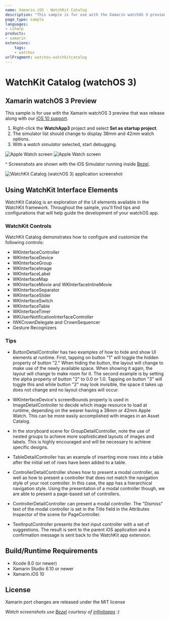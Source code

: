 ```yaml
---
name: Xamarin.iOS - WatchKit Catalog
description: "This sample is for use with the Xamarin watchOS 3 preview that was release along with our iOS 10 support (watchOS)"
page_type: sample
languages:
- csharp
products:
- xamarin
extensions:
    tags:
    - watchos
urlFragment: watchos-watchkitcatalog
---
```

# WatchKit Catalog (watchOS 3)

## Xamarin watchOS 3 Preview

This sample is for use with the Xamarin watchOS 3 preview that was release along with our [iOS 10 support](https://devblogs.microsoft.com/xamarin/let-the-ios10-ing-begin/).

1. Right-click the **WatchApp3** project and select **Set as startup project**.
2. The simulator list should change to display 38mm and 42mm watch options.
3. With a *watch simulator* selected, start debugging.

![Apple Watch screen](Screenshots/watchOS3-sml.png) ![Apple Watch screen](Screenshots/watchCatalog3-sml.png)

^ Screenshots are shown with the iOS Simulator running inside [Bezel].

![WatchKit Catalog (watchOS 3) application screenshot](Screenshots/0.png "WatchKit Catalog (watchOS 3) application screenshot")

## Using WatchKit Interface Elements

WatchKit Catalog is an exploration of the UI elements available in the WatchKit framework.
Throughout the sample, you'll find tips and configurations that will help guide the development of your watchOS app.

### WatchKit Controls

WatchKit Catalog demonstrates how to configure and customize the following controls:

- WKInterfaceController
- WKInterfaceDevice
- WKInterfaceGroup
- WKInterfaceImage
- WKInterfaceLabel
- WKInterfaceMap
- WKInterfaceMovie and WKInterfaceInlineMovie
- WKInterfaceSeparator
- WKInterfaceSlider
- WKInterfaceSwitch
- WKInterfaceTable
- WKInterfaceTimer
- WKUserNotificationInterfaceController
- IWKCrownDelegate and CrownSequencer
- Gesture Recognizers

### Tips

- ButtonDetailController has two examples of how to hide and show UI elements at runtime. First, tapping on button "1" will toggle the hidden property of button "2." When hiding the button, the layout will change to make use of the newly available space. When showing it again, the layout will change to make room for it. The second example is by setting the alpha property of button "2" to 0.0 or 1.0. Tapping on button "3" will toggle this and while button "2" may look invisible, the space it takes up does not change and no layout changes will occur.

- WKInterfaceDevice's screenBounds property is used in ImageDetailController to decide which image resource to load at runtime, depending on the wearer having a 38mm or 42mm Apple Watch. This can be more easily accomplished with images in an Asset Catalog.

- In the storyboard scene for GroupDetailController, note the use of nested groups to achieve more sophisticated layouts of images and labels. This is highly encouraged and will be necessary to achieve specific designs.

- TableDetailController has an example of inserting more rows into a table after the initial set of rows have been added to a table.

- ControllerDetailController shows how to present a modal controller, as well as how to present a controller that does not match the navigation style of your root controller. In this case, the app has a hierarchical navigation style. Using the presentation of a modal controller though, we are able to present a page-based set of controllers.

- ControllerDetailController can present a modal controller. The "Dismiss" text of the modal controller is set in the Title field in the Attributes Inspector of the scene for PageController.

- TextInputController presents the text input controller with a set of suggestions. The result is sent to the parent iOS application and a confirmation message is sent back to the WatchKit app extension.

## Build/Runtime Requirements

- Xcode 8.0 (or newer)
- Xamarin Studio 6.10 or newer
- Xamarin.iOS 10

## License

Xamarin port changes are released under the MIT license

*Watch screenshots use [Bezel] courtesy of [infinitapps] :)*

[Bezel]:http://infinitapps.com/bezel/
[infinitapps]:http://infinitapps.com/
